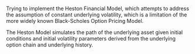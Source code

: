Trying to implement the Heston Financial Model, which attempts to address the assumption of constant underlying volatility, which is a limitation of the more widely known Black-Scholes Option Pricing Model.

The Heston Model simulates the path of the underlying asset given initial conditions and initial volatility parameters derived from the underlying option chain and underlying history.
